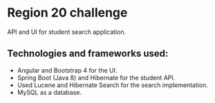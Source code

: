 # Region 20 challenge
API and UI for student search application.

## Technologies and frameworks used:
* Angular and Bootstrap 4 for the UI.
* Spring Boot (Java 8) and Hibernate for the student API.
* Used Lucene and Hibernate Search for the search implementation.
* MySQL as a database.
